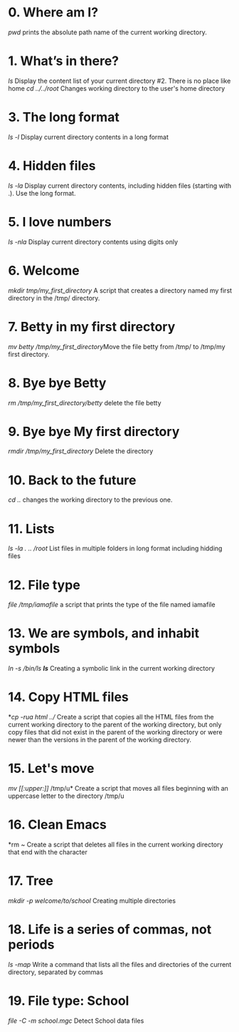 # 0. Where am I?
*pwd*  prints the absolute path name of the current working directory.
# 1. What’s in there?
*ls* Display the content list of your current directory
#2. There is no place like home
*cd ../../root* Changes working directory to the user's home directory
# 3. The long format
*ls -l* Display current directory contents in a long format
# 4. Hidden files
*ls -la* Display current directory contents, including hidden files (starting with .). Use the long format.
# 5. I love numbers
*ls -nla* Display current directory contents using digits only
# 6. Welcome
*mkdir tmp/my_first_directory* A script that creates a directory named my first directory in the /tmp/ directory.
# 7. Betty in my first directory
*mv betty /tmp/my_first_directory*Move the file betty from /tmp/ to /tmp/my first directory.
# 8. Bye bye Betty
*rm /tmp/my_first_directory/betty* delete the file betty
# 9. Bye bye My first directory
*rmdir /tmp/my_first_directory* Delete the directory
# 10. Back to the future
*cd ..* changes the working directory to the previous one.
# 11. Lists
*ls -la . .. /root* List files in multiple folders in long format including hidding files
# 12. File type
*file /tmp/iamafile*  a script that prints the type of the file named iamafile
# 13. We are symbols, and inhabit symbols
*ln -s /bin/ls __ls__* Creating a symbolic link in the current working directory
# 14. Copy HTML files
**cp -rua *html ../** Create a script that copies all the HTML files from the current working directory to the parent of the working directory, but only copy files that did not exist in the parent of the working directory or were newer than the versions in the parent of the working directory.
# 15. Let's move
*mv [[:upper:]]* /tmp/u* Create a script that moves all files beginning with an uppercase letter to the directory /tmp/u
# 16. Clean Emacs
*rm *~* Create a script that deletes all files in the current working directory that end with the character
# 17. Tree
*mkdir -p welcome/to/school* Creating multiple directories
# 18. Life is a series of commas, not periods
*ls -map* Write a command that lists all the files and directories of the current directory, separated by commas
# 19. File type: School
*file -C -m school.mgc* Detect School data files

